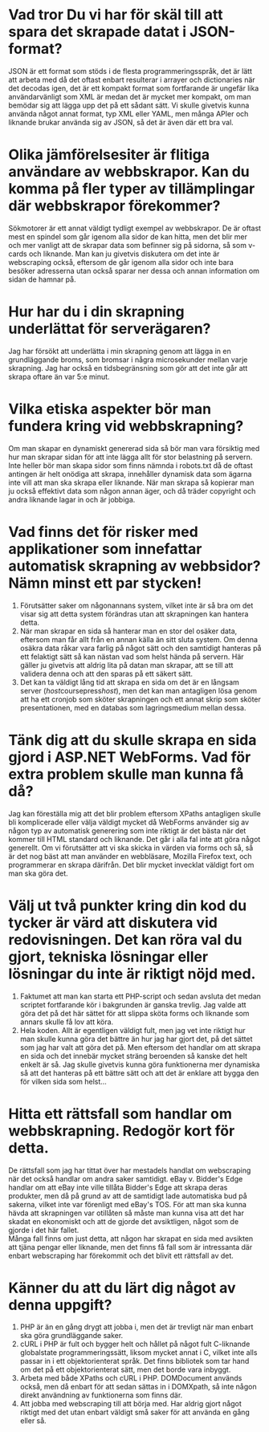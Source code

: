 Vad tror Du vi har för skäl till att spara det skrapade datat i JSON-format?
=====================
JSON är ett format som stöds i de flesta programmeringsspråk, det är lätt att arbeta med då det oftast enbart resulterar i arrayer och dictionaries när det decodas igen, det är ett kompakt format som fortfarande är ungefär lika användarvänligt som XML är medan det är mycket mer kompakt, om man bemödar sig att lägga upp det på ett sådant sätt. Vi skulle givetvis kunna använda något annat format, typ XML eller YAML, men många APIer och liknande brukar använda sig av JSON, så det är även där ett bra val.

Olika jämförelsesiter är flitiga användare av webbskrapor. Kan du komma på fler typer av tillämplingar där webbskrapor förekommer?
=====================
Sökmotorer är ett annat väldigt tydligt exempel av webbskrapor. De är oftast mest en spindel som går igenom alla sidor de kan hitta, men det blir mer och mer vanligt att de skrapar data som befinner sig på sidorna, så som v-cards och liknande. Man kan ju givetvis diskutera om det inte är webscraping också, eftersom de går igenom alla sidor och inte bara besöker adresserna utan också sparar ner dessa och annan information om sidan de hamnar på.

Hur har du i din skrapning underlättat för serverägaren?
=====================
Jag har försökt att underlätta i min skrapning genom att lägga in en grundläggande broms, som bromsar i några microsekunder mellan varje skrapning. Jag har också en tidsbegränsning som gör att det inte går att skrapa oftare än var 5:e minut.

Vilka etiska aspekter bör man fundera kring vid webbskrapning?
=====================
Om man skapar en dynamiskt genererad sida så bör man vara försiktig med hur man skrapar sidan för att inte lägga allt för stor belastning på servern. Inte heller bör man skapa sidor som finns nämnda i robots.txt då de oftast antingen är helt onödiga att skrapa, innehåller dynamisk data som ägarna inte vill att man ska skrapa eller liknande. När man skrapa så kopierar man ju också effektivt data som någon annan äger, och då träder copyright och andra liknande lagar in och är jobbiga.

Vad finns det för risker med applikationer som innefattar automatisk skrapning av webbsidor? Nämn minst ett par stycken!
=====================
1. Förutsätter saker om någonannans system, vilket inte är så bra om det visar sig att detta system förändras utan att skrapningen kan hantera detta. 
2. När man skrapar en sida så hanterar man en stor del osäker data, eftersom man får allt från en annan källa än sitt sluta system. Om denna osäkra data råkar vara farlig på något sätt och den samtidigt hanteras på ett felaktigt sätt så kan nästan vad som helst hända på servern. Här gäller ju givetvis att aldrig lita på datan man skrapar, att se till att validera denna och att den sparas på ett säkert sätt.
3. Det kan ta väldigt lång tid att skrapa en sida om det är en långsam server (*host*coursepress*host*), men det kan man antagligen lösa genom att ha ett cronjob som sköter skrapningen och ett annat skrip som sköter presentationen, med en databas som lagringsmedium mellan dessa.

Tänk dig att du skulle skrapa en sida gjord i ASP.NET WebForms. Vad för extra problem skulle man kunna få då?
=====================
Jag kan föreställa mig att det blir problem eftersom XPaths antagligen skulle bli komplicerade eller välja väldigt mycket då WebForms använder sig av någon typ av automatisk generering som inte riktigt är det bästa när det kommer till HTML standard och liknande. Det går i alla fal inte att göra något generellt. Om vi förutsätter att vi ska skicka in värden via forms och så, så är det nog bäst att man använder en webbläsare, Mozilla Firefox text, och programmerar en skrapa därifrån. Det blir mycket invecklat väldigt fort om man ska göra det.


Välj ut två punkter kring din kod du tycker är värd att diskutera vid redovisningen. Det kan röra val du gjort, tekniska lösningar eller lösningar du inte är riktigt nöjd med.
=====================
1. Faktumet att man kan starta ett PHP-script och sedan avsluta det medan scriptet fortfarande kör i bakgrunden är ganska trevlig. Jag valde att göra det på det här sättet för att slippa sköta forms och liknande som annars skulle få lov att köra. 
2. Hela koden. Allt är egentligen väldigt fult, men jag vet inte riktigt hur man skulle kunna göra det bättre än hur jag har gjort det, på det sättet som jag har valt att göra det på. Men eftersom det handlar om att skrapa en sida och det innebär mycket sträng beroenden så kanske det helt enkelt är så. Jag skulle givetvis kunna göra funktionerna mer dynamiska så att det hanteras på ett bättre sätt och att det är enklare att bygga den för vilken sida som helst...


Hitta ett rättsfall som handlar om webbskrapning. Redogör kort för detta.
=====================
De rättsfall som jag har tittat över har mestadels handlat om webscraping när det också handlar om andra saker samtidigt. eBay v. Bidder's Edge handlar om att eBay inte ville tillåta Bidder's Edge att skrapa deras produkter, men då på grund av att de samtidigt lade automatiska bud på sakerna, vilket inte var förenligt med eBay's TOS. För att man ska kunna hävda att skrapningen var otillåten så måste man kunna visa att det har skadat en ekonomiskt och att de gjorde det avsiktligen, något som de gjorde i det här fallet.     
Många fall finns om just detta, att någon har skrapat en sida med avsikten att tjäna pengar eller liknande, men det finns få fall som är intressanta där enbart webscraping har förekommit och det blivit ett rättsfall av det.

Känner du att du lärt dig något av denna uppgift?
=====================
1. PHP är än en gång drygt att jobba i, men det är trevligt när man enbart ska göra grundläggande saker.
2. cURL i PHP är fult och bygger helt och hållet på något fult C-liknande globalstate programmeringssätt, liksom mycket annat i C, vilket inte alls passar in i ett objektorienterat språk. Det finns bibliotek som tar hand om det på ett objektorienterat sätt, men det borde vara inbyggt.
3. Arbeta med både XPaths och cURL i PHP. DOMDocument används också, men då enbart för att sedan sättas in i DOMXpath, så inte någon direkt användning av funktionerna som finns där.
4. Att jobba med webscraping till att börja med. Har aldrig gjort något riktigt med det utan enbart väldigt små saker för att använda en gång eller så.
